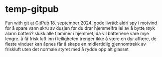 # temp-gitpub
Fun with git at GitPub 18. september 2024.
gode livråd:
aldri spy i motvind
for å spare vann skru av dusjen før du drar hjemmeifra
lei av å bytte røyk alarm batteri? slukk alle flammer i hjemmet, da vil batteriene vare mye lengre.
å få frisk luft inn i leiligheten trenger ikke å være en dyr affære, de fleste vinduer kan åpnes
får å skape en midlertidlig gjennomtrekk av friskluft uten det normale styret med å rydde opp alt glasset